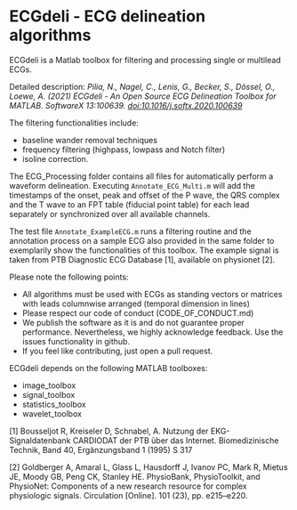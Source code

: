 # ECGdeli - ECG delineation algorithms

ECGdeli is a Matlab toolbox for filtering and processing single or multilead ECGs. 

Detailed description:
*Pilia, N., Nagel, C., Lenis, G., Becker, S., Dössel, O., Loewe, A. (2021) ECGdeli - An Open Source ECG Delineation Toolbox for MATLAB. SoftwareX 13:100639. [doi:10.1016/j.softx.2020.100639](https://doi.org/10.1016/j.softx.2020.100639)* 

The filtering functionalities include:
* baseline wander removal techniques 
* frequency filtering (highpass, lowpass and Notch filter)
* isoline correction. 

The ECG_Processing folder contains all files for automatically perform a waveform delineation. Executing `Annotate_ECG_Multi.m` will add the timestamps of the onset, peak and offset of the P wave, the QRS complex and the T wave to an FPT table (fiducial point table) for each lead separately or synchronized over all available channels. 

The test file `Annotate_ExampleECG.m` runs a filtering routine and the annotation process on a sample ECG also provided in the same folder to exemplarily show the functionalities of this toolbox. The example signal is taken from PTB Diagnostic ECG Database [1], available on physionet [2].

Please note the following points:
* All algorithms must be used with ECGs as standing vectors or matrices with leads columnwise arranged (temporal dimension in lines)
* Please respect our code of conduct (CODE_OF_CONDUCT.md)
* We publish the software as it is and do not guarantee proper performance. Nevertheless, we highly acknowledge feedback. Use the issues functionality in github.
* If you feel like contributing, just open a pull request.

ECGdeli depends on the following MATLAB toolboxes:
* image_toolbox
* signal_toolbox
* statistics_toolbox
* wavelet_toolbox

[1] Bousseljot R, Kreiseler D, Schnabel, A. Nutzung der EKG-Signaldatenbank CARDIODAT der PTB über das Internet. Biomedizinische Technik, Band 40, Ergänzungsband 1 (1995) S 317

[2] Goldberger A, Amaral L, Glass L, Hausdorff J, Ivanov PC, Mark R, Mietus JE, Moody GB, Peng CK, Stanley HE. PhysioBank, PhysioToolkit, and PhysioNet: Components of a new research resource for complex physiologic signals. Circulation [Online]. 101 (23), pp. e215–e220.
